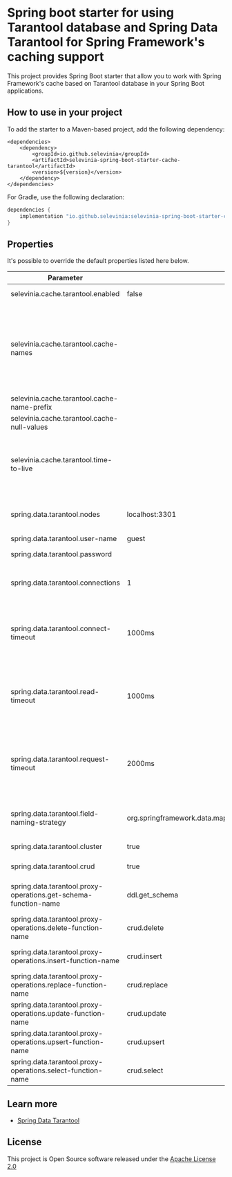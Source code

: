 # Spring boot starter for using Tarantool database and Spring Data Tarantool for Spring Framework's caching support

This project provides Spring Boot starter that allow you to work with Spring Framework's cache based on Tarantool
database in your Spring Boot applications.

## How to use in your project

To add the starter to a Maven-based project, add the following dependency:

```maven
<dependencies>
	<dependency>
		<groupId>io.github.selevinia</groupId>
		<artifactId>selevinia-spring-boot-starter-cache-tarantool</artifactId>
		<version>${version}</version>
	</dependency>
</dependencies>
```

For Gradle, use the following declaration:

```gradle
dependencies {
    implementation "io.github.selevinia:selevinia-spring-boot-starter-cache-tarantool:$version"
}
```

## Properties

It's possible to override the default properties listed here below.

| Parameter | Default value | Description |
| --- | --- | --- |
| selevinia.cache.tarantool.enabled                                 | false | Enable Tarantool cache |
| selevinia.cache.tarantool.cache-names                             |  | Comma-separated list of cache names to create if supported by the underlying cache manager. Usually, this disables the ability to create additional caches on-the-fly |
| selevinia.cache.tarantool.cache-name-prefix                       |  | Cache name prefix |
| selevinia.cache.tarantool.cache-null-values                       |  | Allow caching null values |
| selevinia.cache.tarantool.time-to-live                            |  | Entry expiration. By default, the entries never expire. If a duration suffix is not specified, milliseconds will be used |
| spring.data.tarantool.nodes                                       | localhost:3301 | Comma-separated list of Tarantool nodes (host:port) to connect to |
| spring.data.tarantool.user-name                                   | guest | Tarantool user name |
| spring.data.tarantool.password                                    |  | Tarantool user password |
| spring.data.tarantool.connections                                 | 1 | Number of connections used for sending requests to the server |
| spring.data.tarantool.connect-timeout                             | 1000ms | Timeout for connecting to the Tarantool server. If a duration suffix is not specified, milliseconds will be used |
| spring.data.tarantool.read-timeout                                | 1000ms | Timeout for reading the responses from Tarantool server. If a duration suffix is not specified, milliseconds will be used |
| spring.data.tarantool.request-timeout                             | 2000ms | Timeout for receiving a response from the Tarantool server. If a duration suffix is not specified, milliseconds will be used |
| spring.data.tarantool.field-naming-strategy                       | org.springframework.data.mapping.model.PropertyNameFieldNamingStrategy | Fully qualified name of the FieldNamingStrategy to use |
| spring.data.tarantool.cluster                                     | true | Enable tarantool cluster mode |
| spring.data.tarantool.crud                                        | true | Enable Tarantool CRUD module usage |
| spring.data.tarantool.proxy-operations.get-schema-function-name   | ddl.get_schema | API function name for getting the spaces and indexes schema |
| spring.data.tarantool.proxy-operations.delete-function-name       | crud.delete | API function name for performing the delete operation |
| spring.data.tarantool.proxy-operations.insert-function-name       | crud.insert | API function name for performing the insert operation |
| spring.data.tarantool.proxy-operations.replace-function-name      | crud.replace | API function name for performing the replace operation |
| spring.data.tarantool.proxy-operations.update-function-name       | crud.update | API function name for performing the update operation |
| spring.data.tarantool.proxy-operations.upsert-function-name       | crud.upsert | API function name for performing the upsert operation |
| spring.data.tarantool.proxy-operations.select-function-name       | crud.select | API function name for performing the select operation |

## Learn more

- [Spring Data Tarantool](https://github.com/selevinia/spring-data-tarantool)

## License

This project is Open Source software released under the [Apache License 2.0](http://www.apache.org/licenses/LICENSE-2.0)